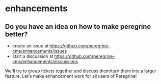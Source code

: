 # enhancements

## Do you have an idea on how to make peregrine better? 

- create an issue at https://github.com/peregrine-cms/enhancements/issues
- start a discussion at https://github.com/peregrine-cms/enhancements/discussions

We'll try to group tickets together and discuss them/turn them into a larger feature. Let's make enhancement work for all users of Peregrine!
